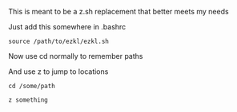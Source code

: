 This is meant to be a z.sh replacement that better meets my needs

Just add this somewhere in .bashrc

```
source /path/to/ezkl/ezkl.sh
```

Now use cd normally to remember paths

And use z to jump to locations

`cd /some/path`

`z something`